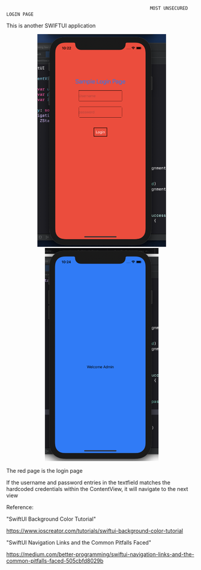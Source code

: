                                                          MOST UNSECURED LOGIN PAGE

This is another SWIFTUI application

<p align="center">
  <img src="./images/Login.png" width="340" title="hover text">
  <img src="./images/Welcome.png" width="300" title="hover text">
</p>


The red page is the login page

If the username and password entries in the textfield matches the hardcoded credentials within the ContentView, it will navigate to the next view

Reference:

"SwiftUI Background Color Tutorial"

https://www.ioscreator.com/tutorials/swiftui-background-color-tutorial

"SwiftUI Navigation Links and the Common Pitfalls Faced"

https://medium.com/better-programming/swiftui-navigation-links-and-the-common-pitfalls-faced-505cbfd8029b
